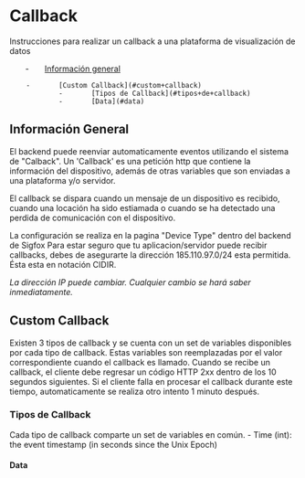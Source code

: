 # Callback
Instrucciones para realizar un callback a una plataforma de visualización de datos

        -       [Información general](#informacion+general)
        
        -       [Custom Callback](#custom+callback)
                -       [Tipos de Callback](#tipos+de+callback)
                -       [Data](#data)
        
        
## Información General

El backend puede reenviar automaticamente eventos utilizando el sistema de "Calback".
Un 'Callback' es una petición http que contiene la información del dispositivo, además de otras variables que son enviadas a una plataforma y/o servidor.

El callback se dispara cuando un mensaje de un dispositivo es recibido, cuando una locación ha sido estiamada o cuando se ha detectado una perdida de comunicación con el dispositivo. 

La configuración se realiza en la pagina  "Device Type" dentro del backend de Sigfox
Para estar seguro que tu aplicacion/servidor puede recibir callbacks, debes de asegurarte la dirección 185.110.97.0/24 esta permitida. Ésta esta en notación CIDIR.

*La dirección IP puede cambiar. Cualquier cambio se hará saber inmediatamente.*

## Custom Callback

Existen 3 tipos de callback y se cuenta con un set de variables disponibles por cada tipo de callback.
Estas variables son reemplazadas por el valor correspondiente cuando el callback es llamado.
Cuando se recibe un callback, el cliente debe regresar un código HTTP 2xx dentro de los 10 segundos siguientes. Si el cliente falla en procesar el callback durante este tiempo, automaticamente se realiza otro intento 1 minuto después. 


### Tipos de Callback

Cada tipo de callback comparte un set de variables en común. 
        -       Time (int): the event timestamp (in seconds since the Unix Epoch)

#### Data


